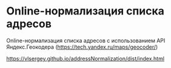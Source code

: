 # Online-нормализация списка адресов
Online-нормализация списка адресов с использованием API Яндекс.Геокодера (https://tech.yandex.ru/maps/geocoder/)

https://vlsergey.github.io/addressNormalization/dist/index.html
